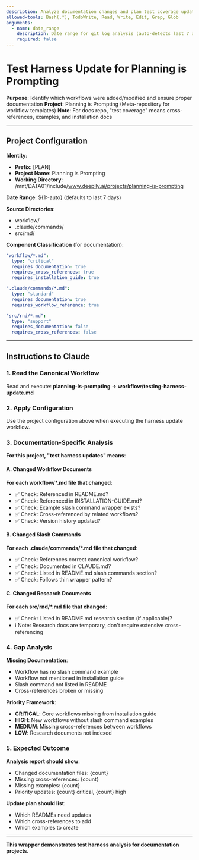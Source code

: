 ```yaml
---
description: Analyze documentation changes and plan test coverage updates
allowed-tools: Bash(.*), TodoWrite, Read, Write, Edit, Grep, Glob
arguments:
  - name: date_range
    description: Date range for git log analysis (auto-detects last 7 days if not provided)
    required: false
---
```


# Test Harness Update for Planning is Prompting

**Purpose**: Identify which workflows were added/modified and ensure proper documentation
**Project**: Planning is Prompting (Meta-repository for workflow templates)
**Note**: For docs repo, "test coverage" means cross-references, examples, and installation docs

---

## Project Configuration

**Identity**:
- **Prefix**: [PLAN]
- **Project Name**: Planning is Prompting
- **Working Directory**: /mnt/DATA01/include/www.deepily.ai/projects/planning-is-prompting

**Date Range**: ${1:-auto} (defaults to last 7 days)

**Source Directories**:
- workflow/
- .claude/commands/
- src/rnd/

**Component Classification** (for documentation):
```yaml
"workflow/*.md":
  type: "critical"
  requires_documentation: true
  requires_cross_references: true
  requires_installation_guide: true

".claude/commands/*.md":
  type: "standard"
  requires_documentation: true
  requires_workflow_reference: true

"src/rnd/*.md":
  type: "support"
  requires_documentation: false
  requires_cross_references: false
```

---

## Instructions to Claude

### 1. Read the Canonical Workflow

Read and execute: **planning-is-prompting → workflow/testing-harness-update.md**

### 2. Apply Configuration

Use the project configuration above when executing the harness update workflow.

### 3. Documentation-Specific Analysis

**For this project, "test harness updates" means**:

#### A. Changed Workflow Documents
**For each workflow/*.md file that changed**:
- ✅ Check: Referenced in README.md?
- ✅ Check: Referenced in INSTALLATION-GUIDE.md?
- ✅ Check: Example slash command wrapper exists?
- ✅ Check: Cross-referenced by related workflows?
- ✅ Check: Version history updated?

#### B. Changed Slash Commands
**For each .claude/commands/*.md file that changed**:
- ✅ Check: References correct canonical workflow?
- ✅ Check: Documented in CLAUDE.md?
- ✅ Check: Listed in README.md slash commands section?
- ✅ Check: Follows thin wrapper pattern?

#### C. Changed Research Documents
**For each src/rnd/*.md file that changed**:
- ✅ Check: Listed in README.md research section (if applicable)?
- ℹ️  Note: Research docs are temporary, don't require extensive cross-referencing

### 4. Gap Analysis

**Missing Documentation**:
- Workflow has no slash command example
- Workflow not mentioned in installation guide
- Slash command not listed in README
- Cross-references broken or missing

**Priority Framework**:
- **CRITICAL**: Core workflows missing from installation guide
- **HIGH**: New workflows without slash command examples
- **MEDIUM**: Missing cross-references between workflows
- **LOW**: Research documents not indexed

### 5. Expected Outcome

**Analysis report should show**:
- Changed documentation files: {count}
- Missing cross-references: {count}
- Missing examples: {count}
- Priority updates: {count} critical, {count} high

**Update plan should list**:
- Which READMEs need updates
- Which cross-references to add
- Which examples to create

---

**This wrapper demonstrates test harness analysis for documentation projects.**
